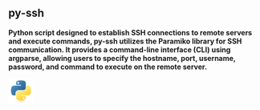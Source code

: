 ## py-ssh

**Python script designed to establish SSH connections to remote servers and execute commands, py-ssh utilizes the Paramiko library for SSH communication. It provides a command-line interface (CLI) using argparse, allowing users to specify the hostname, port, username, password, and command to execute on the remote server.**

  <a href="https://www.python.org" target="_blank" rel="noreferrer">
    <img src="https://raw.githubusercontent.com/devicons/devicon/master/icons/python/python-original.svg" alt="python"
      width="50" height="50" />

